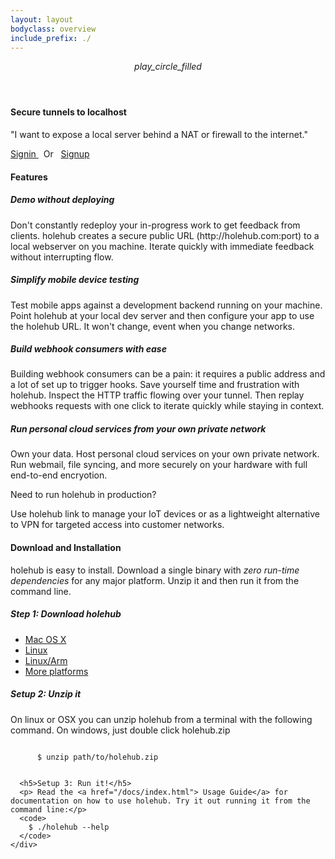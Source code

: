 ```yaml
---
layout: layout
bodyclass: overview
include_prefix: ./
---
```

<!-- TODO: Try to separate markup and content -->
<section class="section--center mdl-grid mdl-grid--no-spacing mdl-shadow--2dp">
  <header class="section__play-btn mdl-cell mdl-cell--3-col-desktop mdl-cell--2-col-tablet mdl-cell--4-col-phone mdl-color--teal-100 mdl-color-text--white">
    <i class="material-icons">play_circle_filled</i>
  </header>
  <div class="mdl-card mdl-cell mdl-cell--9-col-desktop mdl-cell--6-col-tablet mdl-cell--4-col-phone">
    <div class="mdl-card__supporting-text">
      <h4>Secure tunnels to localhost</h4>
      <p>"I want to expose a local server behind a NAT or firewall to the internet."</p>
      <!-- Colored raised button -->
      <a href="/signin/index.html" class="mdl-button mdl-js-button mdl-button--raised mdl-button--colored">
        Signin
      </a> &nbsp; Or &nbsp;
      <a href="/signup/index.html" class="mdl-button mdl-js-button mdl-button--raised mdl-button--accent">
        Signup
      </a>
    </div>
  </div>
</section>
<section class="section--center mdl-grid mdl-grid--no-spacing mdl-shadow--2dp">
  <div class="mdl-card mdl-cell mdl-cell--12-col">
    <div class="mdl-card__supporting-text mdl-grid mdl-grid--no-spacing">
      <h4 class="mdl-cell mdl-cell--12-col">Features</h4>
      <div class="section__circle-container mdl-cell mdl-cell--2-col mdl-cell--1-col-phone">
        <div class="section__circle-container__circle mdl-color--primary"></div>
      </div>
      <div class="section__text mdl-cell mdl-cell--10-col-desktop mdl-cell--6-col-tablet mdl-cell--3-col-phone">
        <h5><b>Demo without deploying</b></h5>
        <p>Don't constantly redeploy your in-progress work to get feedback from clients.
        holehub creates a secure public URL (http://holehub.com:port) to a local webserver on you machine.
        Iterate quickly with immediate feedback without interrupting flow.</p>
      </div>
      <div class="section__circle-container mdl-cell mdl-cell--2-col mdl-cell--1-col-phone">
        <div class="section__circle-container__circle mdl-color--primary"></div>
      </div>
      <div class="section__text mdl-cell mdl-cell--10-col-desktop mdl-cell--6-col-tablet mdl-cell--3-col-phone">
        <h5><b>Simplify mobile device testing</b></h5>
        <p>Test mobile apps against a development backend running on your machine.
        Point holehub at your local dev server and then configure your app to use the holehub URL.
        It won't change, event when you change networks.</p>
      </div>
      <div class="section__circle-container mdl-cell mdl-cell--2-col mdl-cell--1-col-phone">
        <div class="section__circle-container__circle mdl-color--primary"></div>
      </div>
      <div class="section__text mdl-cell mdl-cell--10-col-desktop mdl-cell--6-col-tablet mdl-cell--3-col-phone">
        <h5><b>Build webhook consumers with ease</b></h5>
        <p>Building webhook consumers can be a pain: it requires a public address and a lot of set up to trigger hooks.
        Save yourself time and frustration with holehub. Inspect the HTTP traffic flowing over your tunnel.
        Then replay webhooks requests with one click to iterate quickly while staying in context.</p>
      </div>
      <div class="section__circle-container mdl-cell mdl-cell--2-col mdl-cell--1-col-phone">
        <div class="section__circle-container__circle mdl-color--primary"></div>
      </div>
      <div class="section__text mdl-cell mdl-cell--10-col-desktop mdl-cell--6-col-tablet mdl-cell--3-col-phone">
        <h5><b>Run personal cloud services from your own private network</b></h5>
        <p>Own your data. Host personal cloud services on your own private network. Run webmail, file syncing, and more securely on your hardware with full end-to-end encryotion.</p>
      </div>
    </div>
  </div>
</section>
<section class="section--center mdl-grid mdl-grid--no-spacing mdl-shadow--2dp">
  <div class="mdl-card mdl-cell mdl-cell--12-col">
    <div class="mdl-card__supporting-text">
    <p>Need to run <a> holehub in production</a>? </p>
    <p>Use <a>holehub link</a> to manage your IoT devices or as a lightweight alternative to VPN for targeted access into customer networks.</p>
    </div>
  </div>
</section>
<section class="section--center mdl-grid mdl-grid--no-spacing mdl-shadow--2dp">
  <div class="mdl-card mdl-cell mdl-cell--12-col">
    <div class="mdl-card__supporting-text">
      <h4>Download and Installation</h4>
      <p> holehub is easy to install. Download a single binary with <i>zero run-time dependencies</i> for any major platform. Unzip it and then run it from the command line.</p>
      <h5>Step 1: Download holehub</h5>
      <ul>
          <li><a href="/assets/download/darwin-amd64/holehub.zip">Mac OS X</a></li>
          <li><a href="/assets/download/linux-amd64/holehub.zip">Linux</a></li>
          <li><a href="/assets/download/linux-arm/holehub.zip">Linux/Arm</a></li>
          <li><a href="/download/index.html">More platforms</a></li>
      </ul>
      <h5>Setup 2: Unzip it</h5>
      <p>On linux or OSX you can unzip holehub from a terminal with the following command. On windows, just double click holehub.zip </p>
      <code>
      $ unzip path/to/holehub.zip
      </code>

      <h5>Setup 3: Run it!</h5>
      <p> Read the <a href="/docs/index.html"> Usage Guide</a> for documentation on how to use holehub. Try it out running it from the command line:</p>
      <code>
        $ ./holehub --help
      </code>
    </div>
  </div>
</section>
